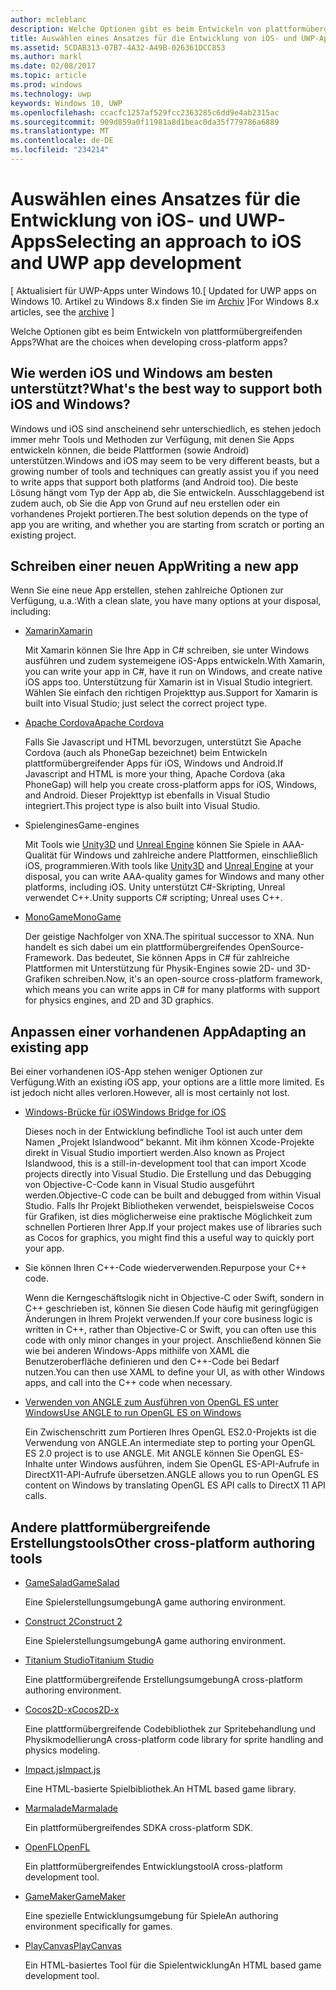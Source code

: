 ```yaml
---
author: mcleblanc
description: Welche Optionen gibt es beim Entwickeln von plattformübergreifenden Apps?
title: Auswählen eines Ansatzes für die Entwicklung von iOS- und UWP-Apps
ms.assetid: 5CDAB313-07B7-4A32-A49B-026361DCC853
ms.author: markl
ms.date: 02/08/2017
ms.topic: article
ms.prod: windows
ms.technology: uwp
keywords: Windows 10, UWP
ms.openlocfilehash: ccacfc1257af529fcc2363285c6dd9e4ab2315ac
ms.sourcegitcommit: 909d859a0f11981a8d1beac0da35f779786a6889
ms.translationtype: MT
ms.contentlocale: de-DE
ms.locfileid: "234214"
---
```

# <a name="selecting-an-approach-to-ios-and-uwp-app-development"></a><span data-ttu-id="01dcd-104">Auswählen eines Ansatzes für die Entwicklung von iOS- und UWP-Apps</span><span class="sxs-lookup"><span data-stu-id="01dcd-104">Selecting an approach to iOS and UWP app development</span></span>

<span data-ttu-id="01dcd-105">\[ Aktualisiert für UWP-Apps unter Windows 10.</span><span class="sxs-lookup"><span data-stu-id="01dcd-105">\[ Updated for UWP apps on Windows 10.</span></span> <span data-ttu-id="01dcd-106">Artikel zu Windows 8.x finden Sie im [Archiv](http://go.microsoft.com/fwlink/p/?linkid=619132) \]</span><span class="sxs-lookup"><span data-stu-id="01dcd-106">For Windows 8.x articles, see the [archive](http://go.microsoft.com/fwlink/p/?linkid=619132) \]</span></span>

<span data-ttu-id="01dcd-107">Welche Optionen gibt es beim Entwickeln von plattformübergreifenden Apps?</span><span class="sxs-lookup"><span data-stu-id="01dcd-107">What are the choices when developing cross-platform apps?</span></span>

## <a name="whats-the-best-way-to-support-both-ios-and-windows"></a><span data-ttu-id="01dcd-108">Wie werden iOS und Windows am besten unterstützt?</span><span class="sxs-lookup"><span data-stu-id="01dcd-108">What's the best way to support both iOS and Windows?</span></span>

<span data-ttu-id="01dcd-109">Windows und iOS sind anscheinend sehr unterschiedlich, es stehen jedoch immer mehr Tools und Methoden zur Verfügung, mit denen Sie Apps entwickeln können, die beide Plattformen (sowie Android) unterstützen.</span><span class="sxs-lookup"><span data-stu-id="01dcd-109">Windows and iOS may seem to be very different beasts, but a growing number of tools and techniques can greatly assist you if you need to write apps that support both platforms (and Android too).</span></span> <span data-ttu-id="01dcd-110">Die beste Lösung hängt vom Typ der App ab, die Sie entwickeln. Ausschlaggebend ist zudem auch, ob Sie die App von Grund auf neu erstellen oder ein vorhandenes Projekt portieren.</span><span class="sxs-lookup"><span data-stu-id="01dcd-110">The best solution depends on the type of app you are writing, and whether you are starting from scratch or porting an existing project.</span></span>

## <a name="writing-a-new-app"></a><span data-ttu-id="01dcd-111">Schreiben einer neuen App</span><span class="sxs-lookup"><span data-stu-id="01dcd-111">Writing a new app</span></span>

<span data-ttu-id="01dcd-112">Wenn Sie eine neue App erstellen, stehen zahlreiche Optionen zur Verfügung, u.a.:</span><span class="sxs-lookup"><span data-stu-id="01dcd-112">With a clean slate, you have many options at your disposal, including:</span></span>

-   [<span data-ttu-id="01dcd-113">Xamarin</span><span class="sxs-lookup"><span data-stu-id="01dcd-113">Xamarin</span></span>](http://go.microsoft.com/fwlink/p/?LinkID=320484)

    <span data-ttu-id="01dcd-114">Mit Xamarin können Sie Ihre App in C# schreiben, sie unter Windows ausführen und zudem systemeigene iOS-Apps entwickeln.</span><span class="sxs-lookup"><span data-stu-id="01dcd-114">With Xamarin, you can write your app in C#, have it run on Windows, and create native iOS apps too.</span></span> <span data-ttu-id="01dcd-115">Unterstützung für Xamarin ist in Visual Studio integriert. Wählen Sie einfach den richtigen Projekttyp aus.</span><span class="sxs-lookup"><span data-stu-id="01dcd-115">Support for Xamarin is built into Visual Studio; just select the correct project type.</span></span>

-   [<span data-ttu-id="01dcd-116">Apache Cordova</span><span class="sxs-lookup"><span data-stu-id="01dcd-116">Apache Cordova</span></span>](http://go.microsoft.com/fwlink/p/?LinkID=400439)

    <span data-ttu-id="01dcd-117">Falls Sie Javascript und HTML bevorzugen, unterstützt Sie Apache Cordova (auch als PhoneGap bezeichnet) beim Entwickeln plattformübergreifender Apps für iOS, Windows und Android.</span><span class="sxs-lookup"><span data-stu-id="01dcd-117">If Javascript and HTML is more your thing, Apache Cordova (aka PhoneGap) will help you create cross-platform apps for iOS, Windows, and Android.</span></span> <span data-ttu-id="01dcd-118">Dieser Projekttyp ist ebenfalls in Visual Studio integriert.</span><span class="sxs-lookup"><span data-stu-id="01dcd-118">This project type is also built into Visual Studio.</span></span>

-   <span data-ttu-id="01dcd-119">Spielengines</span><span class="sxs-lookup"><span data-stu-id="01dcd-119">Game-engines</span></span>

    <span data-ttu-id="01dcd-120">Mit Tools wie [Unity3D](http://go.microsoft.com/fwlink/p/?LinkID=320479) und [Unreal Engine](http://go.microsoft.com/fwlink/p/?LinkID=394062) können Sie Spiele in AAA-Qualität für Windows und zahlreiche andere Plattformen, einschließlich iOS, programmieren.</span><span class="sxs-lookup"><span data-stu-id="01dcd-120">With tools like [Unity3D](http://go.microsoft.com/fwlink/p/?LinkID=320479) and [Unreal Engine](http://go.microsoft.com/fwlink/p/?LinkID=394062) at your disposal, you can write AAA-quality games for Windows and many other platforms, including iOS.</span></span> <span data-ttu-id="01dcd-121">Unity unterstützt C#-Skripting, Unreal verwendet C++.</span><span class="sxs-lookup"><span data-stu-id="01dcd-121">Unity supports C# scripting; Unreal uses C++.</span></span>

-   [<span data-ttu-id="01dcd-122">MonoGame</span><span class="sxs-lookup"><span data-stu-id="01dcd-122">MonoGame</span></span>](http://go.microsoft.com/fwlink/p/?LinkID=320483)

    <span data-ttu-id="01dcd-123">Der geistige Nachfolger von XNA.</span><span class="sxs-lookup"><span data-stu-id="01dcd-123">The spiritual successor to XNA.</span></span> <span data-ttu-id="01dcd-124">Nun handelt es sich dabei um ein plattformübergreifendes OpenSource-Framework. Das bedeutet, Sie können Apps in C# für zahlreiche Plattformen mit Unterstützung für Physik-Engines sowie 2D- und 3D-Grafiken schreiben.</span><span class="sxs-lookup"><span data-stu-id="01dcd-124">Now, it's an open-source cross-platform framework, which means you can write apps in C# for many platforms with support for physics engines, and 2D and 3D graphics.</span></span>

## <a name="adapting-an-existing-app"></a><span data-ttu-id="01dcd-125">Anpassen einer vorhandenen App</span><span class="sxs-lookup"><span data-stu-id="01dcd-125">Adapting an existing app</span></span>

<span data-ttu-id="01dcd-126">Bei einer vorhandenen iOS-App stehen weniger Optionen zur Verfügung.</span><span class="sxs-lookup"><span data-stu-id="01dcd-126">With an existing iOS app, your options are a little more limited.</span></span> <span data-ttu-id="01dcd-127">Es ist jedoch nicht alles verloren.</span><span class="sxs-lookup"><span data-stu-id="01dcd-127">However, all is most certainly not lost.</span></span>

-   [<span data-ttu-id="01dcd-128">Windows-Brücke für iOS</span><span class="sxs-lookup"><span data-stu-id="01dcd-128">Windows Bridge for iOS</span></span>](https://go.microsoft.com/fwlink/p/?LinkId=619014)

    <span data-ttu-id="01dcd-129">Dieses noch in der Entwicklung befindliche Tool ist auch unter dem Namen „Projekt Islandwood“ bekannt. Mit ihm können Xcode-Projekte direkt in Visual Studio importiert werden.</span><span class="sxs-lookup"><span data-stu-id="01dcd-129">Also known as Project Islandwood, this is a still-in-development tool that can import Xcode projects directly into Visual Studio.</span></span> <span data-ttu-id="01dcd-130">Die Erstellung und das Debugging von Objective-C-Code kann in Visual Studio ausgeführt werden.</span><span class="sxs-lookup"><span data-stu-id="01dcd-130">Objective-C code can be built and debugged from within Visual Studio.</span></span> <span data-ttu-id="01dcd-131">Falls Ihr Projekt Bibliotheken verwendet, beispielsweise Cocos für Grafiken, ist dies möglicherweise eine praktische Möglichkeit zum schnellen Portieren Ihrer App.</span><span class="sxs-lookup"><span data-stu-id="01dcd-131">If your project makes use of libraries such as Cocos for graphics, you might find this a useful way to quickly port your app.</span></span>

-   <span data-ttu-id="01dcd-132">Sie können Ihren C++-Code wiederverwenden.</span><span class="sxs-lookup"><span data-stu-id="01dcd-132">Repurpose your C++ code.</span></span>

    <span data-ttu-id="01dcd-133">Wenn die Kerngeschäftslogik nicht in Objective-C oder Swift, sondern in C++ geschrieben ist, können Sie diesen Code häufig mit geringfügigen Änderungen in Ihrem Projekt verwenden.</span><span class="sxs-lookup"><span data-stu-id="01dcd-133">If your core business logic is written in C++, rather than Objective-C or Swift, you can often use this code with only minor changes in your project.</span></span> <span data-ttu-id="01dcd-134">Anschließend können Sie wie bei anderen Windows-Apps mithilfe von XAML die Benutzeroberfläche definieren und den C++-Code bei Bedarf nutzen.</span><span class="sxs-lookup"><span data-stu-id="01dcd-134">You can then use XAML to define your UI, as with other Windows apps, and call into the C++ code when necessary.</span></span>

-   [<span data-ttu-id="01dcd-135">Verwenden von ANGLE zum Ausführen von OpenGL ES unter Windows</span><span class="sxs-lookup"><span data-stu-id="01dcd-135">Use ANGLE to run OpenGL ES on Windows</span></span>](http://go.microsoft.com/fwlink/p/?linkid=618387)

    <span data-ttu-id="01dcd-136">Ein Zwischenschritt zum Portieren Ihres OpenGL ES2.0-Projekts ist die Verwendung von ANGLE.</span><span class="sxs-lookup"><span data-stu-id="01dcd-136">An intermediate step to porting your OpenGL ES 2.0 project is to use ANGLE.</span></span> <span data-ttu-id="01dcd-137">Mit ANGLE können Sie OpenGL ES-Inhalte unter Windows ausführen, indem Sie OpenGL ES-API-Aufrufe in DirectX11-API-Aufrufe übersetzen.</span><span class="sxs-lookup"><span data-stu-id="01dcd-137">ANGLE allows you to run OpenGL ES content on Windows by translating OpenGL ES API calls to DirectX 11 API calls.</span></span>

## <a name="other-cross-platform-authoring-tools"></a><span data-ttu-id="01dcd-138">Andere plattformübergreifende Erstellungstools</span><span class="sxs-lookup"><span data-stu-id="01dcd-138">Other cross-platform authoring tools</span></span>

-   [<span data-ttu-id="01dcd-139">GameSalad</span><span class="sxs-lookup"><span data-stu-id="01dcd-139">GameSalad</span></span>](http://go.microsoft.com/fwlink/p/?LinkID=320480)

    <span data-ttu-id="01dcd-140">Eine Spielerstellungsumgebung</span><span class="sxs-lookup"><span data-stu-id="01dcd-140">A game authoring environment.</span></span>

-   [<span data-ttu-id="01dcd-141">Construct 2</span><span class="sxs-lookup"><span data-stu-id="01dcd-141">Construct 2</span></span>]( http://go.microsoft.com/fwlink/p/?LinkID=320481)

    <span data-ttu-id="01dcd-142">Eine Spielerstellungsumgebung</span><span class="sxs-lookup"><span data-stu-id="01dcd-142">A game authoring environment.</span></span>

-   [<span data-ttu-id="01dcd-143">Titanium Studio</span><span class="sxs-lookup"><span data-stu-id="01dcd-143">Titanium Studio</span></span>](http://go.microsoft.com/fwlink/p/?LinkID=320482)

    <span data-ttu-id="01dcd-144">Eine plattformübergreifende Erstellungsumgebung</span><span class="sxs-lookup"><span data-stu-id="01dcd-144">A cross-platform authoring environment.</span></span>

-   [<span data-ttu-id="01dcd-145">Cocos2D-x</span><span class="sxs-lookup"><span data-stu-id="01dcd-145">Cocos2D-x</span></span>](http://go.microsoft.com/fwlink/p/?LinkID=320485)

    <span data-ttu-id="01dcd-146">Eine plattformübergreifende Codebibliothek zur Spritebehandlung und Physikmodellierung</span><span class="sxs-lookup"><span data-stu-id="01dcd-146">A cross-platform code library for sprite handling and physics modeling.</span></span>

-   [<span data-ttu-id="01dcd-147">Impact.js</span><span class="sxs-lookup"><span data-stu-id="01dcd-147">Impact.js</span></span>](http://go.microsoft.com/fwlink/p/?LinkID=320486)

    <span data-ttu-id="01dcd-148">Eine HTML-basierte Spielbibliothek.</span><span class="sxs-lookup"><span data-stu-id="01dcd-148">An HTML based game library.</span></span>

-   [<span data-ttu-id="01dcd-149">Marmalade</span><span class="sxs-lookup"><span data-stu-id="01dcd-149">Marmalade</span></span>](http://go.microsoft.com/fwlink/p/?LinkID=320487)

    <span data-ttu-id="01dcd-150">Ein plattformübergreifendes SDK</span><span class="sxs-lookup"><span data-stu-id="01dcd-150">A cross-platform SDK.</span></span>

-   [<span data-ttu-id="01dcd-151">OpenFL</span><span class="sxs-lookup"><span data-stu-id="01dcd-151">OpenFL</span></span>](http://go.microsoft.com/fwlink/p/?LinkID=320488)

    <span data-ttu-id="01dcd-152">Ein plattformübergreifendes Entwicklungstool</span><span class="sxs-lookup"><span data-stu-id="01dcd-152">A cross-platform development tool.</span></span>

-   [<span data-ttu-id="01dcd-153">GameMaker</span><span class="sxs-lookup"><span data-stu-id="01dcd-153">GameMaker</span></span>](http://go.microsoft.com/fwlink/p/?LinkID=320490)

    <span data-ttu-id="01dcd-154">Eine spezielle Entwicklungsumgebung für Spiele</span><span class="sxs-lookup"><span data-stu-id="01dcd-154">An authoring environment specifically for games.</span></span>

-   [<span data-ttu-id="01dcd-155">PlayCanvas</span><span class="sxs-lookup"><span data-stu-id="01dcd-155">PlayCanvas</span></span>](http://go.microsoft.com/fwlink/p/?LinkID=394061)

    <span data-ttu-id="01dcd-156">Ein HTML-basiertes Tool für die Spielentwicklung</span><span class="sxs-lookup"><span data-stu-id="01dcd-156">An HTML based game development tool.</span></span>

